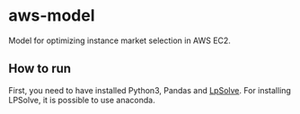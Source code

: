 # aws-model
Model for optimizing instance market selection in AWS EC2.

## How to run
First, you need to have installed Python3, Pandas and [LpSolve](http://web.mit.edu/lpsolve/doc/). For installing LPSolve, it is possible to use anaconda.
